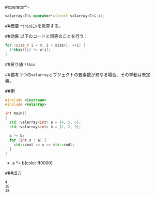 #operator*=
```cpp
valarray<T>& operator*=(const valarray<T>& x);
```

##概要
`*this`に`x`を乗算する。


##効果
以下のコードと同等のことを行う：

```cpp
for (size_t i = 0; i < size(); ++i) {
  (*this)[i] *= x[i];
}
```


##戻り値
`*this`


##備考
2つの`valarray`オブジェクトの要素数が異なる場合、その挙動は未定義。


##例
```cpp
#include <iostream>
#include <valarray>

int main()
{
  std::valarray<int> a = {4, 5, 6};
  std::valarray<int> b = {1, 2, 3};

  a *= b;
  for (int x : a) {
    std::cout << x << std::endl;
  }
}
```
* a *= b[color ff0000]

###出力
```
4
10
18
```


